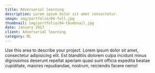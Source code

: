```yaml
---
title: Adversarial learning
description: Lorem ipsum dolor sit amet consectetur.
image: img/portfolio/04-full.jpg
thumbnail: img/portfolio/04-thumbnail.jpg
date: January 2017
client: Adversarial learning
category: ML
---
```

Use this area to describe your project. Lorem ipsum dolor sit amet, consectetur adipisicing elit. Est blanditiis dolorem culpa incidunt minus dignissimos deserunt repellat aperiam quasi sunt officia expedita beatae cupiditate, maiores repudiandae, nostrum, reiciendis facere nemo!
